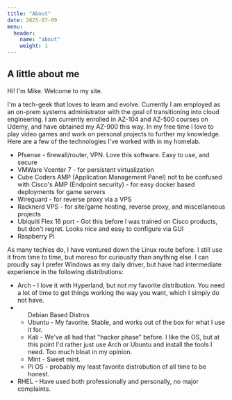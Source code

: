 ```yaml
---
title: "About"
date: 2025-07-09
menu:
  header:
    name: "about"
    weight: 1
---
```


<h2>A little about me</h2>
Hi! I'm Mike. Welcome to my site.

I'm a tech-geek that loves to learn and evolve. Currently I am employed as an on-prem systems administrator with the goal of transitioning into cloud engineering. I am currently enrolled in AZ-104 and AZ-500 courses on Udemy, and have obtained my AZ-900 this way. In my free time I love to play video games and work on personal projects to further my knowledge. Here are a few of the technologies I've worked with in my homelab.
<ul>
<li>Pfsense - firewall/router, VPN. Love this software. Easy to use, and secure</li>
<li>VMWare Vcenter 7 - for persistent virtualization</li>
<li>Cube Coders AMP (Application Management Panel) not to be confused with Cisco's AMP (Endpoint security) - for easy docker based deployments for game servers</li>
<li>Wireguard - for reverse proxy via a VPS</li>
<li>Racknerd VPS - for site/game hosting, reverse proxy, and miscellaneous projects</li>
<li>Ubiquiti Flex 16 port - Got this before I was trained on Cisco products, but don't regret. Looks nice and easy to configure via GUI</li>
<li>Raspberry Pi</li>
</ul>

As many techies do, I have ventured down the Linux route before. I still use it from time to time, but moreso for curiousity than anything else. I can proudly say I prefer Windows as my daily driver, but have had intermediate experience in the following distributions:
<ul>
  <li>Arch - I love it with Hyperland, but not my favorite distribution. You need a lot of time to get things working the way you want, which I simply do not have.</li>
  <li><ul>Debian Based Distros</li>
  <li>Ubuntu - My favorite. Stable, and works out of the box for what I use it for.</li>
  <li>Kali - We've all had that "hacker phase" before. I like the OS, but at this point I'd rather just use Arch or Ubuntu and install the tools I need. Too much bloat in my opinion.</li>
  <li>Mint - Sweet mint.</li>
    <li>Pi OS - probably my least favorite distrobution of all time to be honest.</li>
  </ul>
  <li>RHEL - Have used both professionally and personally, no major complaints.</li>
</ul>
